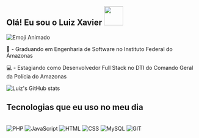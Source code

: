 ## Olá! Eu sou o Luiz Xavier  <img src="https://emojis.slackmojis.com/emojis/images/1577305505/7373/hand_wave.gif?1577305505" width="50" />
![Emoji Animado](https://raw.githubusercontent.com/seu-usuario/seu-repositorio/main/assets/emoji-animado.gif)
<div>
  📖 - Graduando em Engenharia de Software no Instituto Federal do Amazonas
  
  💻 - Estagiando como Desenvolvedor Full Stack no DTI do Comando Geral da Polícia do Amazonas 
</div>

![Luiz's GitHub stats](https://github-readme-stats.vercel.app/api?username=ldiexlive&show_icons=true&theme=blue-green)

## Tecnologias que eu uso no meu dia
<div style="display: inline_block"><br/>
<img aling = "center" alt="PHP" src="https://img.shields.io/badge/PHP-777BB4?style=for-the-badge&logo=php&logoColor=white" />
<img aling = "center" alt="JavaScript" src="https://img.shields.io/badge/JavaScript-F7DF1E?style=for-the-badge&logo=javascript&logoColor=black" />
<img aling = "center" alt="HTML" src="https://img.shields.io/badge/HTML-239120?style=for-the-badge&logo=html5&logoColor=white" />
<img aling = "center" alt="CSS" src="https://img.shields.io/badge/CSS-239120?&style=for-the-badge&logo=css3&logoColor=white" />
<img aling = "center" alt="MySQL" src="https://img.shields.io/badge/MySQL-00000F?style=for-the-badge&logo=mysql&logoColor=white" />
<img aling = "center" alt="GIT" src="https://img.shields.io/badge/GIT-E44C30?style=for-the-badge&logo=git&logoColor=white" />

  
  
</div>
